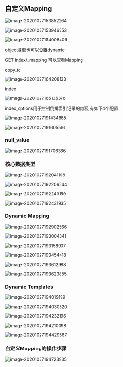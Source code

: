 ## 自定义Mapping

![image-20201027153852264](C:\Users\LENOVO\AppData\Roaming\Typora\typora-user-images\image-20201027153852264.png)

![image-20201027153946253](C:\Users\LENOVO\AppData\Roaming\Typora\typora-user-images\image-20201027153946253.png)

![image-20201027154008406](C:\Users\LENOVO\AppData\Roaming\Typora\typora-user-images\image-20201027154008406.png)

object类型也可以设置dynamic

GET index/_mapping 可以查看Mapping

copy_to

![image-20201027164208133](C:\Users\LENOVO\AppData\Roaming\Typora\typora-user-images\image-20201027164208133.png)

index

![image-20201027165135376](C:\Users\LENOVO\AppData\Roaming\Typora\typora-user-images\image-20201027165135376.png)

index_options用于控制倒排索引记录的内容,有如下4个配置

![image-20201027191434865](C:\Users\LENOVO\AppData\Roaming\Typora\typora-user-images\image-20201027191434865.png)

![image-20201027191605516](C:\Users\LENOVO\AppData\Roaming\Typora\typora-user-images\image-20201027191605516.png)

### null_value

![image-20201027191706366](C:\Users\LENOVO\AppData\Roaming\Typora\typora-user-images\image-20201027191706366.png)

### 核心数据类型

![image-20201027192041106](C:\Users\LENOVO\AppData\Roaming\Typora\typora-user-images\image-20201027192041106.png)

![image-20201027192206544](C:\Users\LENOVO\AppData\Roaming\Typora\typora-user-images\image-20201027192206544.png)

![image-20201027192243159](C:\Users\LENOVO\AppData\Roaming\Typora\typora-user-images\image-20201027192243159.png)

![image-20201027192431935](C:\Users\LENOVO\AppData\Roaming\Typora\typora-user-images\image-20201027192431935.png)



### Dynamic Mapping

![image-20201027192902566](C:\Users\LENOVO\AppData\Roaming\Typora\typora-user-images\image-20201027192902566.png)

![image-20201027193004341](C:\Users\LENOVO\AppData\Roaming\Typora\typora-user-images\image-20201027193004341.png)

![image-20201027193158907](C:\Users\LENOVO\AppData\Roaming\Typora\typora-user-images\image-20201027193158907.png)

![image-20201027193454418](C:\Users\LENOVO\AppData\Roaming\Typora\typora-user-images\image-20201027193454418.png)

![image-20201027193612988](C:\Users\LENOVO\AppData\Roaming\Typora\typora-user-images\image-20201027193612988.png)

![image-20201027193623855](C:\Users\LENOVO\AppData\Roaming\Typora\typora-user-images\image-20201027193623855.png)

### Dynamic Templates

![image-20201027194019199](C:\Users\LENOVO\AppData\Roaming\Typora\typora-user-images\image-20201027194019199.png)

![image-20201027194030520](C:\Users\LENOVO\AppData\Roaming\Typora\typora-user-images\image-20201027194030520.png)

![image-20201027194232196](C:\Users\LENOVO\AppData\Roaming\Typora\typora-user-images\image-20201027194232196.png)

![image-20201027194210098](C:\Users\LENOVO\AppData\Roaming\Typora\typora-user-images\image-20201027194210098.png)

![image-20201027194429867](C:\Users\LENOVO\AppData\Roaming\Typora\typora-user-images\image-20201027194429867.png)

### 自定义Mapping的操作步骤

![image-20201027194723835](./mapping/image-20201027194723835.png)